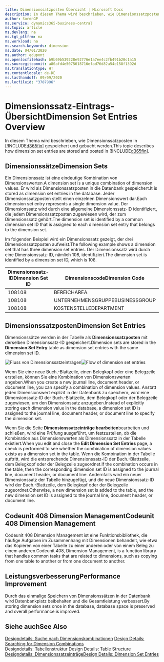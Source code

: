 ```yaml
---
title: Dimensionssatzposten Übersicht | Microsoft Docs
description: In diesem Thema wird beschrieben, wie Dimensionssatzposten in Dynamics 365 gespeichert und gebucht werden.
author: SorenGP
ms.service: dynamics365-business-central
ms.topic: article
ms.devlang: na
ms.tgt_pltfrm: na
ms.workload: na
ms.search.keywords: dimension
ms.date: 04/01/2020
ms.author: edupont
ms.openlocfilehash: b9b69b539228e92776e1a7ee4c2fb491b20c1a15
ms.sourcegitcommit: a80afd4e5075018716efad76d82a54e158f1392d
ms.translationtype: HT
ms.contentlocale: de-DE
ms.lasthandoff: 09/09/2020
ms.locfileid: "3787996"
---
```

# <a name="dimension-set-entries-overview"></a><span data-ttu-id="e84f5-103">Dimensionssatz-Eintrags-Übersicht</span><span class="sxs-lookup"><span data-stu-id="e84f5-103">Dimension Set Entries Overview</span></span>
<span data-ttu-id="e84f5-104">In diesem Thema wird beschrieben, wie Dimensionssatzposten in [!INCLUDE[d365fin](includes/d365fin_md.md)] gespeichert und gebucht werden.</span><span class="sxs-lookup"><span data-stu-id="e84f5-104">This topic describes how dimension set entries are stored and posted in [!INCLUDE[d365fin](includes/d365fin_md.md)].</span></span>  

## <a name="dimension-sets"></a><span data-ttu-id="e84f5-105">Dimensionssätze</span><span class="sxs-lookup"><span data-stu-id="e84f5-105">Dimension Sets</span></span>  
<span data-ttu-id="e84f5-106">Ein Dimensionssatz ist eine eindeutige Kombination von Dimensionswerten.</span><span class="sxs-lookup"><span data-stu-id="e84f5-106">A dimension set is a unique combination of dimension values.</span></span> <span data-ttu-id="e84f5-107">Er wird als Dimensionssatzposten in die Datenbank gespeichert.</span><span class="sxs-lookup"><span data-stu-id="e84f5-107">It is stored as dimension set entries in the database.</span></span> <span data-ttu-id="e84f5-108">Jeder Dimensionssatzposten stellt einen einzelnen Dimensionswert dar.</span><span class="sxs-lookup"><span data-stu-id="e84f5-108">Each dimension set entry represents a single dimension value.</span></span> <span data-ttu-id="e84f5-109">Der Dimensionssatz wird durch eine allgemeine Dimensionssatz-ID identifiziert, die jedem Dimensionssatzposten zugewiesen wird, der zum Dimensionssatz gehört.</span><span class="sxs-lookup"><span data-stu-id="e84f5-109">The dimension set is identified by a common dimension set ID that is assigned to each dimension set entry that belongs to the dimension set.</span></span>  

<span data-ttu-id="e84f5-110">Im folgenden Beispiel wird ein Dimensionssatz gezeigt, der drei Dimensionssatzposten aufweist.</span><span class="sxs-lookup"><span data-stu-id="e84f5-110">The following example shows a dimension set that has three dimension set entries.</span></span> <span data-ttu-id="e84f5-111">Der Dimensionssatz wird durch eine Dimensionssatz-ID, nämlich 108, identifiziert.</span><span class="sxs-lookup"><span data-stu-id="e84f5-111">The dimension set is identified by a dimension set ID, which is 108.</span></span>  

|<span data-ttu-id="e84f5-112">Dimensionssatz-ID</span><span class="sxs-lookup"><span data-stu-id="e84f5-112">Dimension Set ID</span></span>|<span data-ttu-id="e84f5-113">Dimensionscode</span><span class="sxs-lookup"><span data-stu-id="e84f5-113">Dimension Code</span></span>|<span data-ttu-id="e84f5-114">Dimensionswertcode</span><span class="sxs-lookup"><span data-stu-id="e84f5-114">Dimension Value Code</span></span>|<span data-ttu-id="e84f5-115">Dimensionswertname</span><span class="sxs-lookup"><span data-stu-id="e84f5-115">Dimension Value Name</span></span>|  
|----------------------|--------------------|--------------------------|--------------------------|  
|<span data-ttu-id="e84f5-116">108</span><span class="sxs-lookup"><span data-stu-id="e84f5-116">108</span></span>|<span data-ttu-id="e84f5-117">BEREICH</span><span class="sxs-lookup"><span data-stu-id="e84f5-117">AREA</span></span>|<span data-ttu-id="e84f5-118">70</span><span class="sxs-lookup"><span data-stu-id="e84f5-118">70</span></span>|<span data-ttu-id="e84f5-119">Nordamerika</span><span class="sxs-lookup"><span data-stu-id="e84f5-119">America North</span></span>|  
|<span data-ttu-id="e84f5-120">108</span><span class="sxs-lookup"><span data-stu-id="e84f5-120">108</span></span>|<span data-ttu-id="e84f5-121">UNTERNEHMENSGRUPPE</span><span class="sxs-lookup"><span data-stu-id="e84f5-121">BUSINESSGROUP</span></span>|<span data-ttu-id="e84f5-122">POS1</span><span class="sxs-lookup"><span data-stu-id="e84f5-122">HOME</span></span>|<span data-ttu-id="e84f5-123">Start</span><span class="sxs-lookup"><span data-stu-id="e84f5-123">Home</span></span>|  
|<span data-ttu-id="e84f5-124">108</span><span class="sxs-lookup"><span data-stu-id="e84f5-124">108</span></span>|<span data-ttu-id="e84f5-125">KOSTENSTELLE</span><span class="sxs-lookup"><span data-stu-id="e84f5-125">DEPARTMENT</span></span>|<span data-ttu-id="e84f5-126">VERKAUF</span><span class="sxs-lookup"><span data-stu-id="e84f5-126">SALES</span></span>|<span data-ttu-id="e84f5-127">Verkauf</span><span class="sxs-lookup"><span data-stu-id="e84f5-127">Sales</span></span>|  

## <a name="dimension-set-entries"></a><span data-ttu-id="e84f5-128">Dimensionssatzposten</span><span class="sxs-lookup"><span data-stu-id="e84f5-128">Dimension Set Entries</span></span>  
<span data-ttu-id="e84f5-129">Dimensionssätze werden in der Tabelle als **Dimensionssatzposten** mit derselben Dimensionssatz-ID gespeichert.</span><span class="sxs-lookup"><span data-stu-id="e84f5-129">Dimension sets are stored in the **Dimension Set Entry** table as dimension set entries with the same dimension set ID.</span></span>  

<span data-ttu-id="e84f5-130">![Fluss von Dimensionssatzeinträgen](media/dimensionentrynav7.png "Fluss der Dimensionssatzeinträge")</span><span class="sxs-lookup"><span data-stu-id="e84f5-130">![Flow of dimension set entries](media/dimensionentrynav7.png "Flow of dimension set entries")</span></span>  

<span data-ttu-id="e84f5-131">Wenn Sie eine neue Buch.-Blattzeile, einen Belegkopf oder eine Belegzeile erstellen, können Sie eine Kombination von Dimensionswerten angeben.</span><span class="sxs-lookup"><span data-stu-id="e84f5-131">When you create a new journal line, document header, or document line, you can specify a combination of dimension values.</span></span> <span data-ttu-id="e84f5-132">Anstatt jeden Dimensionswert explizit in der Datenbank zu speichern, wird eine Dimensionssatz-ID der Buch.-Blattzeile, dem Belegkopf oder der Belegzeile zugewiesen, um den Dimensionssatz anzugeben.</span><span class="sxs-lookup"><span data-stu-id="e84f5-132">Instead of explicitly storing each dimension value in the database, a dimension set ID is assigned to the journal line, document header, or document line to specify the dimension set.</span></span>  

<span data-ttu-id="e84f5-133">Wenn Sie die Seite **Dimensionssatzeinträge bearbeiten**bearbeiten und schließen, wird eine Prüfung ausgeführt, um festzustellen, ob die Kombination aus Dimensionswerten als Dimensionssatz in der Tabelle existiert.</span><span class="sxs-lookup"><span data-stu-id="e84f5-133">When you edit and close the **Edit Dimension Set Entries** page, a check is performed to see whether the combination of dimension values exists as a dimension set in the table.</span></span> <span data-ttu-id="e84f5-134">Wenn die Kombination in der Tabelle auftritt, wird die entsprechende Dimensionssatz-ID der Buch.-Blattzeile, dem Belegkopf oder der Belegzeile zugeordnet.</span><span class="sxs-lookup"><span data-stu-id="e84f5-134">If the combination occurs in the table, then the corresponding dimension set ID is assigned to the journal line, document header, or document line.</span></span> <span data-ttu-id="e84f5-135">Andernfalls wird ein neuer Dimensionssatz der Tabelle hinzugefügt, und die neue Dimensionssatz-ID wird der Buch.-Blattzeile, dem Belegkopf oder der Belegzeile zugeordnet.</span><span class="sxs-lookup"><span data-stu-id="e84f5-135">Otherwise, a new dimension set is added to the table, and the new dimension set ID is assigned to the journal line, document header, or document line.</span></span>

## <a name="codeunit-408-dimension-management"></a><span data-ttu-id="e84f5-136">Codeunit 408 Dimension Management</span><span class="sxs-lookup"><span data-stu-id="e84f5-136">Codeunit 408 Dimension Management</span></span>
<span data-ttu-id="e84f5-137">Codeunit 408 Dimension Management ist eine Funktionsbibliothek, die häufige Aufgaben im Zusammenhang mit Dimensionen behandelt, wie etwa das Kopieren von einer Tabelle zu einer anderen oder von einem Beleg zu einem anderen.</span><span class="sxs-lookup"><span data-stu-id="e84f5-137">Codeunit 408, Dimension Management, is a function library that handles common tasks that are related to dimensions, such as copying from one table to another or from one document to another.</span></span>

## <a name="performance-improvement"></a><span data-ttu-id="e84f5-138">Leistungsverbesserung</span><span class="sxs-lookup"><span data-stu-id="e84f5-138">Performance Improvement</span></span>  
<span data-ttu-id="e84f5-139">Durch das einmalige Speichern von Dimensionssätzen in der Datenbank wird Datenbankplatz beibehalten und die Gesamtleistung verbessert.</span><span class="sxs-lookup"><span data-stu-id="e84f5-139">By storing dimension sets once in the database, database space is preserved and overall performance is improved.</span></span>  

## <a name="see-also"></a><span data-ttu-id="e84f5-140">Siehe auch</span><span class="sxs-lookup"><span data-stu-id="e84f5-140">See Also</span></span>  
<span data-ttu-id="e84f5-141">[Designdetails: Suche nach Dimensionskombinationen](design-details-searching-for-dimension-combinations.md) </span><span class="sxs-lookup"><span data-stu-id="e84f5-141">[Design Details: Searching for Dimension Combinations](design-details-searching-for-dimension-combinations.md) </span></span>  
<span data-ttu-id="e84f5-142">[Designdetails: Tabellenstruktur](design-details-table-structure.md) </span><span class="sxs-lookup"><span data-stu-id="e84f5-142">[Design Details: Table Structure](design-details-table-structure.md) </span></span>  
[<span data-ttu-id="e84f5-143">Designdetails: Dimensionssatzeinträge</span><span class="sxs-lookup"><span data-stu-id="e84f5-143">Design Details: Dimension Set Entries</span></span>](design-details-dimension-set-entries.md)   
